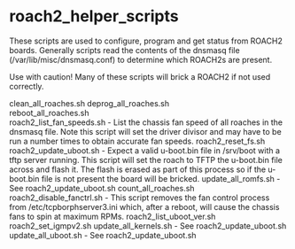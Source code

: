 # roach2_helper_scripts
These scripts are used to configure, program and get status from ROACH2 boards. Generally scripts read the contents of the dnsmasq file (/var/lib/misc/dnsmasq.conf)
to determine which ROACH2s are present.

Use with caution! Many of these scripts will brick a ROACH2 if not used correctly.

clean_all_roaches.sh
deprog_all_roaches.sh  
reboot_all_roaches.sh      
roach2_list_fan_speeds.sh - List the chassis fan speed of all roaches in the dnsmasq file. Note this script will set the driver divisor and may have to be run a number
                            times to obtain accurate fan speeds. 
roach2_reset_fs.sh    
roach2_update_uboot.sh  - Expect a valid u-boot.bin file in /srv/boot with a tftp server running. This script will set the roach to TFTP the u-boot.bin file across and
                          flash it. The flash is erased as part of this process so if the u-boot.bin file is not present the board will be bricked.
update_all_romfs.sh - See roach2_update_uboot.sh
count_all_roaches.sh
roach2_disable_fanctrl.sh - This script removes the fan control process from /etc/tcpborphserver3.ini which, after a reboot, will cause the chassis fans to spin at 
                            maximum RPMs.
roach2_list_uboot_ver.sh
roach2_set_igmpv2.sh
update_all_kernels.sh - See roach2_update_uboot.sh    
update_all_uboot.sh - See roach2_update_uboot.sh

